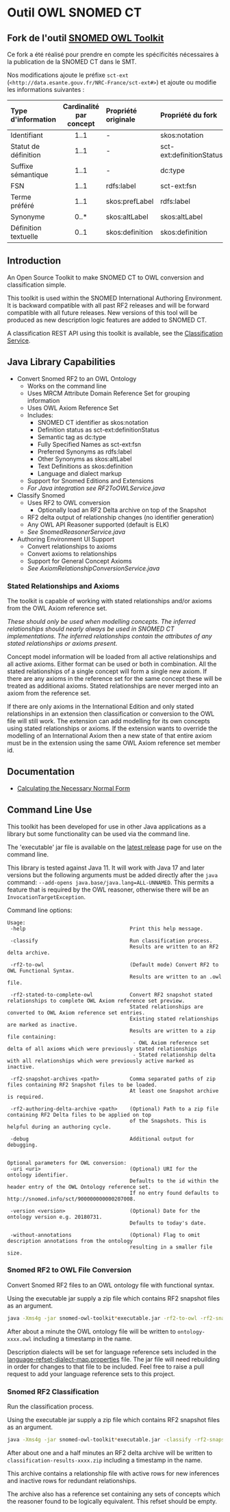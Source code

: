 # Outil OWL SNOMED CT

## Fork de l'outil [SNOMED OWL Toolkit](https://github.com/IHTSDO/snomed-owl-toolkit)

Ce fork a été réalisé pour prendre en compte les spécificités nécessaires à la publication de la SNOMED CT dans le SMT.

Nos modifications ajoute le préfixe `sct-ext` (`<http://data.esante.gouv.fr/NRC-France/sct-ext#>`) et ajoute ou modifie les informations suivantes :

| Type d'information  | Cardinalité par concept | Propriété originale | Propriété du fork   |
|:--------------------|:-----------------------:|:--------------------|:--------------------|
| Identifiant         | 1..1                    | -                   | skos:notation       |
| Statut de définition| 1..1                    | -                   | sct-ext:definitionStatus|
| Suffixe sémantique  | 1..1                    | -                   | dc:type             |
| FSN                 | 1..1                    | rdfs:label          | sct-ext:fsn             |
| Terme préféré       | 1..1                    | skos:prefLabel      | rdfs:label          |
| Synonyme            | 0..*                    | skos:altLabel       | skos:altLabel       |
| Définition textuelle| 0..1                    | skos:definition     | skos:definition     |

## Introduction
An Open Source Toolkit to make SNOMED CT to OWL conversion and classification simple.

This toolkit is used within the SNOMED International Authoring Environment. It is backward compatible with all past RF2 releases and will be forward compatible with all future releases. New versions of this tool will be produced as new description logic features are added to SNOMED CT.

A classification REST API using this toolkit is available, see the [Classification Service](https://github.com/IHTSDO/classification-service).

## Java Library Capabilities
- Convert Snomed RF2 to an OWL Ontology
  - Works on the command line
  - Uses MRCM Attribute Domain Reference Set for grouping information
  - Uses OWL Axiom Reference Set
  - Includes:
    - SNOMED CT identifier as skos:notation
    - Definition status as sct-ext:definitionStatus
    - Semantic tag as dc:type
    - Fully Specified Names as sct-ext:fsn
    - Preferred Synonyms as rdfs:label
    - Other Synonyms as skos:altLabel
    - Text Definitions as skos:definition
    - Language and dialect markup
  - Support for Snomed Editions and Extensions
  - *For Java integration see RF2ToOWLService.java*
- Classify Snomed
  - Uses RF2 to OWL conversion
    - Optionally load an RF2 Delta archive on top of the Snapshot
  - RF2 delta output of relationship changes (no identifier generation)
  - Any OWL API Reasoner supported (default is ELK)
  - *See SnomedReasonerService.java*
- Authoring Environment UI Support
  - Convert relationships to axioms
  - Convert axioms to relationships
  - Support for General Concept Axioms
  - *See AxiomRelationshipConversionService.java*

### Stated Relationships and Axioms
The toolkit is capable of working with stated relationships and/or axioms from the OWL Axiom reference set.

_These should only be used when modelling concepts.
The inferred relationships should nearly always be used in SNOMED CT implementations. The inferred relationships contain the attributes of any stated relationships or axioms present._

Concept model information will be loaded from all active relationships and all active axioms. Either format can be used or both in combination.
All the stated relationships of a single concept will form a single new axiom. If there are any axioms in the reference set for the same concept these will be treated as additional axioms.
Stated relationships are never merged into an axiom from the reference set.

If there are only axioms in the International Edition and only stated relationships in an extension then classification or conversion to the OWL file will still work.
The extension can add modelling for its own concepts using stated relationships or axioms. If the extension wants to override the modelling of an International Axiom then a new
state of that entire axiom must be in the extension using the same OWL Axiom reference set member id.

## Documentation
* [Calculating the Necessary Normal Form](documentation/calculating-necessary-normal-form.md)

## Command Line Use

This toolkit has been developed for use in other Java applications as a library but some functionality
can be used via the command line.

The 'executable' jar file is available on the [latest release](https://github.com/IHTSDO/snomed-owl-toolkit/releases) page for use on the command line.

This library is tested against Java 11. It will work with Java 17 and later versions but the following arguments must be added directly after the `java` command: `--add-opens java.base/java.lang=ALL-UNNAMED`. This permits a feature that is required by the OWL reasoner, otherwise there will be an `InvocationTargetException`.

Command line options:
```
Usage:
 -help                                  Print this help message.

 -classify                              Run classification process.
                                        Results are written to an RF2 delta archive.

 -rf2-to-owl                            (Default mode) Convert RF2 to OWL Functional Syntax.
                                        Results are written to an .owl file.

 -rf2-stated-to-complete-owl            Convert RF2 snapshot stated relationships to complete OWL Axiom reference set preview.
                                        Stated relationships are converted to OWL Axiom reference set entries.
                                        Existing stated relationships are marked as inactive.
                                        Results are written to a zip file containing:
                                         - OWL Axiom reference set delta of all axioms which were previously stated relationships
                                         - Stated relationship delta with all relationships which were previously active marked as inactive.

 -rf2-snapshot-archives <path>          Comma separated paths of zip files containing RF2 Snapshot files to be loaded.
                                        At least one Snapshot archive is required.

 -rf2-authoring-delta-archive <path>    (Optional) Path to a zip file containing RF2 Delta files to be applied on top
                                        of the Snapshots. This is helpful during an authoring cycle.

 -debug                                 Additional output for debugging.


Optional parameters for OWL conversion:
 -uri <uri>                             (Optional) URI for the ontology identifier.
                                        Defaults to the id within the header entry of the OWL Ontology reference set.
                                        If no entry found defaults to http://snomed.info/sct/900000000000207008.

 -version <version>                     (Optional) Date for the ontology version e.g. 20180731.
                                        Defaults to today's date.

 -without-annotations                   (Optional) Flag to omit description annotations from the ontology
                                        resulting in a smaller file size.
```

### Snomed RF2 to OWL File Conversion
Convert Snomed RF2 files to an OWL ontology file with functional syntax.

Using the executable jar supply a zip file which contains RF2 snapshot files as an argument.
```bash
java -Xms4g -jar snomed-owl-toolkit*executable.jar -rf2-to-owl -rf2-snapshot-archives SnomedCT_InternationalRF2.zip
```
After about a minute the OWL ontology file will be written to `ontology-xxxx.owl` including a timestamp in the name.

Description dialects will be set for language reference sets included in the [language-refset-dialect-map.properties](src/main/resources/language-refset-dialect-map.properties) file. 
The jar file will need rebuilding in order for changes to that file to be included. Feel free to raise a pull request to add your language reference sets to this project.

### Snomed RF2 Classification
Run the classification process.

Using the executable jar supply a zip file which contains RF2 snapshot files as an argument.
```bash
java -Xms4g -jar snomed-owl-toolkit*executable.jar -classify -rf2-snapshot-archives SnomedCT_InternationalRF2.zip
```
After about one and a half minutes an RF2 delta archive will be written to `classification-results-xxxx.zip` including a timestamp in the name.

This archive contains a relationship file with active rows for new inferences and inactive rows for redundant relationships.

The archive also has a reference set containing any sets of concepts which the reasoner found to be logically equivalent. This refset should be empty.
